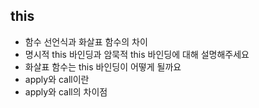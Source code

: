 ## this

- 함수 선언식과 화살표 함수의 차이
- 명시적 this 바인딩과 암묵적 this 바인딩에 대해 설명해주세요
- 화살표 함수는 this 바인딩이 어떻게 될까요
- apply와 call이란
- apply와 call의 차이점
